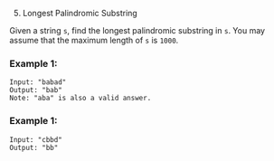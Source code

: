 5. Longest Palindromic Substring

Given a string `s`, find the longest palindromic substring in `s`. You may assume that the maximum length of `s` is `1000`.

### Example 1:
```
Input: "babad"
Output: "bab"
Note: "aba" is also a valid answer.
```

### Example 1:
```
Input: "cbbd"
Output: "bb"
```
